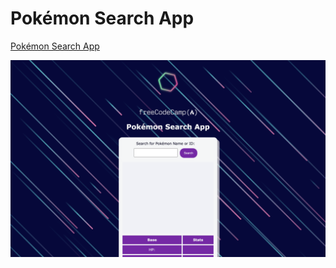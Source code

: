 # Pokémon Search App

[Pokémon Search App](https://pokemon-search-app-24.netlify.app/)

![Img](Img.png)
